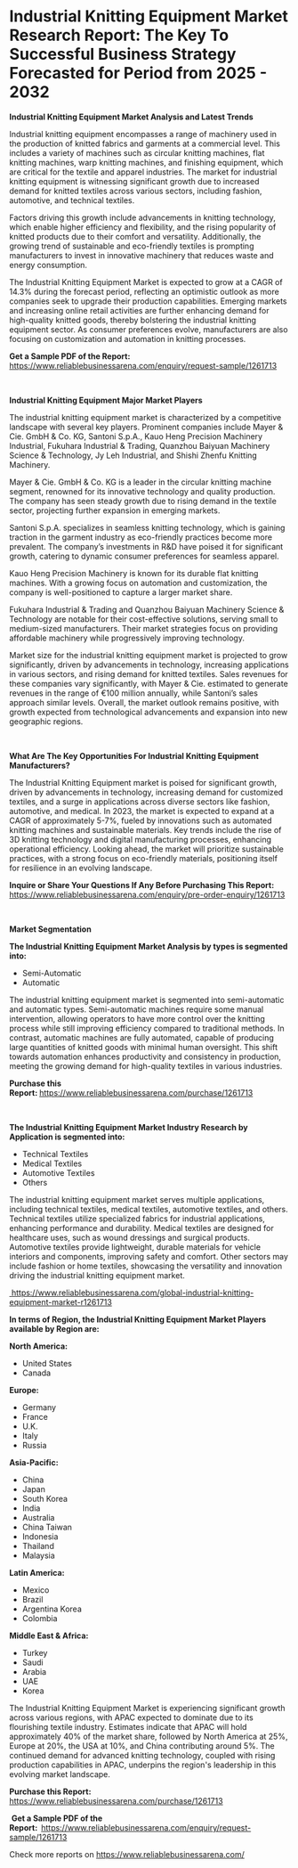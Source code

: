 <p><h1>Industrial Knitting Equipment Market Research Report: The Key To Successful Business Strategy Forecasted for Period from 2025 - 2032</h1></p><p><strong>Industrial Knitting Equipment Market Analysis and Latest Trends</strong></p>
<p><p>Industrial knitting equipment encompasses a range of machinery used in the production of knitted fabrics and garments at a commercial level. This includes a variety of machines such as circular knitting machines, flat knitting machines, warp knitting machines, and finishing equipment, which are critical for the textile and apparel industries. The market for industrial knitting equipment is witnessing significant growth due to increased demand for knitted textiles across various sectors, including fashion, automotive, and technical textiles.</p><p>Factors driving this growth include advancements in knitting technology, which enable higher efficiency and flexibility, and the rising popularity of knitted products due to their comfort and versatility. Additionally, the growing trend of sustainable and eco-friendly textiles is prompting manufacturers to invest in innovative machinery that reduces waste and energy consumption.</p><p>The Industrial Knitting Equipment Market is expected to grow at a CAGR of 14.3% during the forecast period, reflecting an optimistic outlook as more companies seek to upgrade their production capabilities. Emerging markets and increasing online retail activities are further enhancing demand for high-quality knitted goods, thereby bolstering the industrial knitting equipment sector. As consumer preferences evolve, manufacturers are also focusing on customization and automation in knitting processes.</p></p>
<p><strong>Get a Sample PDF of the Report:&nbsp;</strong> <a href="https://www.reliablebusinessarena.com/enquiry/request-sample/1261713?utm_campaign=2042&utm_medium=2&utm_source=Github&utm_content=ia&utm_term=11042025&utm_id=industrial-knitting-equipment">https://www.reliablebusinessarena.com/enquiry/request-sample/1261713</a></p>
<p>&nbsp;</p>
<p><strong>Industrial Knitting Equipment Major Market Players</strong></p>
<p><p>The industrial knitting equipment market is characterized by a competitive landscape with several key players. Prominent companies include Mayer & Cie. GmbH & Co. KG, Santoni S.p.A., Kauo Heng Precision Machinery Industrial, Fukuhara Industrial & Trading, Quanzhou Baiyuan Machinery Science & Technology, Jy Leh Industrial, and Shishi Zhenfu Knitting Machinery.</p><p>Mayer & Cie. GmbH & Co. KG is a leader in the circular knitting machine segment, renowned for its innovative technology and quality production. The company has seen steady growth due to rising demand in the textile sector, projecting further expansion in emerging markets. </p><p>Santoni S.p.A. specializes in seamless knitting technology, which is gaining traction in the garment industry as eco-friendly practices become more prevalent. The company’s investments in R&D have poised it for significant growth, catering to dynamic consumer preferences for seamless apparel.</p><p>Kauo Heng Precision Machinery is known for its durable flat knitting machines. With a growing focus on automation and customization, the company is well-positioned to capture a larger market share.</p><p>Fukuhara Industrial & Trading and Quanzhou Baiyuan Machinery Science & Technology are notable for their cost-effective solutions, serving small to medium-sized manufacturers. Their market strategies focus on providing affordable machinery while progressively improving technology.</p><p>Market size for the industrial knitting equipment market is projected to grow significantly, driven by advancements in technology, increasing applications in various sectors, and rising demand for knitted textiles. Sales revenues for these companies vary significantly, with Mayer & Cie. estimated to generate revenues in the range of €100 million annually, while Santoni’s sales approach similar levels. Overall, the market outlook remains positive, with growth expected from technological advancements and expansion into new geographic regions.</p></p>
<p>&nbsp;</p>
<p><strong>What Are The Key Opportunities For Industrial Knitting Equipment Manufacturers?</strong></p>
<p><p>The Industrial Knitting Equipment market is poised for significant growth, driven by advancements in technology, increasing demand for customized textiles, and a surge in applications across diverse sectors like fashion, automotive, and medical. In 2023, the market is expected to expand at a CAGR of approximately 5-7%, fueled by innovations such as automated knitting machines and sustainable materials. Key trends include the rise of 3D knitting technology and digital manufacturing processes, enhancing operational efficiency. Looking ahead, the market will prioritize sustainable practices, with a strong focus on eco-friendly materials, positioning itself for resilience in an evolving landscape.</p></p>
<p><strong>Inquire or Share Your Questions If Any Before Purchasing This Report:</strong> <a href="https://www.reliablebusinessarena.com/enquiry/pre-order-enquiry/1261713?utm_campaign=2042&utm_medium=2&utm_source=Github&utm_content=ia&utm_term=11042025&utm_id=industrial-knitting-equipment">https://www.reliablebusinessarena.com/enquiry/pre-order-enquiry/1261713</a></p>
<p>&nbsp;</p>
<p><strong>Market Segmentation</strong></p>
<p><strong>The Industrial Knitting Equipment Market Analysis by types is segmented into:</strong></p>
<p><ul><li>Semi-Automatic</li><li>Automatic</li></ul></p>
<p><p>The industrial knitting equipment market is segmented into semi-automatic and automatic types. Semi-automatic machines require some manual intervention, allowing operators to have more control over the knitting process while still improving efficiency compared to traditional methods. In contrast, automatic machines are fully automated, capable of producing large quantities of knitted goods with minimal human oversight. This shift towards automation enhances productivity and consistency in production, meeting the growing demand for high-quality textiles in various industries.</p></p>
<p><strong>Purchase this Report:&nbsp;</strong><a href="https://www.reliablebusinessarena.com/purchase/1261713?utm_campaign=2042&utm_medium=2&utm_source=Github&utm_content=ia&utm_term=11042025&utm_id=industrial-knitting-equipment">https://www.reliablebusinessarena.com/purchase/1261713</a></p>
<p>&nbsp;</p>
<p><strong>The Industrial Knitting Equipment Market Industry Research by Application is segmented into:</strong></p>
<p><ul><li>Technical Textiles</li><li>Medical Textiles</li><li>Automotive Textiles</li><li>Others</li></ul></p>
<p><p>The industrial knitting equipment market serves multiple applications, including technical textiles, medical textiles, automotive textiles, and others. Technical textiles utilize specialized fabrics for industrial applications, enhancing performance and durability. Medical textiles are designed for healthcare uses, such as wound dressings and surgical products. Automotive textiles provide lightweight, durable materials for vehicle interiors and components, improving safety and comfort. Other sectors may include fashion or home textiles, showcasing the versatility and innovation driving the industrial knitting equipment market.</p></p>
<p><a href="https://www.reliablebusinessarena.com/global-industrial-knitting-equipment-market-r1261713?utm_campaign=2042&utm_medium=2&utm_source=Github&utm_content=ia&utm_term=11042025&utm_id=industrial-knitting-equipment">&nbsp;https://www.reliablebusinessarena.com/global-industrial-knitting-equipment-market-r1261713</a></p>
<p><strong>In terms of Region, the Industrial Knitting Equipment Market Players available by Region are:</strong></p>
<p>
    <p> <strong> North America: </strong>
        <ul>
            <li>United States</li>
            <li>Canada</li>
        </ul>
        </p> 
    <p> <strong> Europe: </strong>
        <ul>
            <li>Germany</li>
            <li>France</li>
            <li>U.K.</li>
            <li>Italy</li>
            <li>Russia</li>
        </ul>
        </p> 
    <p> <strong> Asia-Pacific: </strong>
        <ul>
            <li>China</li>
            <li>Japan</li>
            <li>South Korea</li>
            <li>India</li>
            <li>Australia</li>
            <li>China Taiwan</li>
            <li>Indonesia</li>
            <li>Thailand</li>
            <li>Malaysia</li>
        </ul>
        </p> 
    <p> <strong> Latin America: </strong>
        <ul>
            <li>Mexico</li>
            <li>Brazil</li>
            <li>Argentina Korea</li>
            <li>Colombia</li>
        </ul>
        </p> 
    <p> <strong> Middle East & Africa: </strong>
        <ul>
            <li>Turkey</li>
            <li>Saudi</li>
            <li>Arabia</li>
            <li>UAE</li>
            <li>Korea</li>
        </ul>
    </p>
    </p>
<p><p>The Industrial Knitting Equipment Market is experiencing significant growth across various regions, with APAC expected to dominate due to its flourishing textile industry. Estimates indicate that APAC will hold approximately 40% of the market share, followed by North America at 25%, Europe at 20%, the USA at 10%, and China contributing around 5%. The continued demand for advanced knitting technology, coupled with rising production capabilities in APAC, underpins the region's leadership in this evolving market landscape.</p></p>
<p><strong>Purchase this Report: </strong><a href="https://www.reliablebusinessarena.com/purchase/1261713?utm_campaign=2042&utm_medium=2&utm_source=Github&utm_content=ia&utm_term=11042025&utm_id=industrial-knitting-equipment">https://www.reliablebusinessarena.com/purchase/1261713</a></p>
<p>&nbsp;<strong>Get a Sample PDF of the Report:&nbsp;&nbsp;</strong><a href="https://www.reliablebusinessarena.com/enquiry/request-sample/1261713?utm_campaign=2042&utm_medium=2&utm_source=Github&utm_content=ia&utm_term=11042025&utm_id=industrial-knitting-equipment">https://www.reliablebusinessarena.com/enquiry/request-sample/1261713</a></p>
<p><strong></strong></p>
<p>Check more reports on <a href="https://www.reliablebusinessarena.com/?utm_campaign=2042&utm_medium=2&utm_source=Github&utm_content=ia&utm_term=11042025&utm_id=industrial-knitting-equipment">https://www.reliablebusinessarena.com/</a></p>